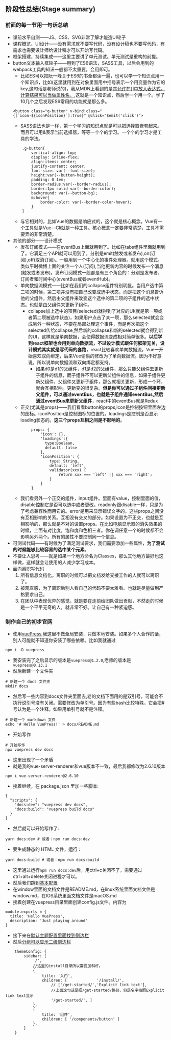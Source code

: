## 阶段性总结(Stage summary)
### 前面的每一节用一句话总结
* 课前水平自测——JS、CSS、SVG非常了解才能造UI轮子
* 课程概览、UI设计——没有需求就不要写代码，没有设计稿也不要写代码，有需求也需要设计师给设计稿才可以开始写代码。
* 框架搭建，持续集成——这里主要讲了单元测试。单元测试是重构的前提。
* button文本输入框轮子——用到了ES6语法，SASS工具，以后会用到的webpack工具的知识一般都不太重要，会用即可。
    * 比如ES可以把阮一峰关于ES6的书全都读一遍，也可以学一个知识点用一个知识点，比如(这里就用到在对象里面用中括号表示一个用变量作为它的key,这句话是老师说的)，我从MDN上看到的是[其允许在[]中放入表达式，计算结果可以当做属性名。](https://developer.mozilla.org/zh-CN/docs/Web/JavaScript/Reference/Operators/Object_initializer#ECMAScript_6%E6%96%B0%E6%A0%87%E8%AE%B0),这就是一个知识点，然后学一个用一个。学了10几个之后发现ES6常用的功能就是那么多。
    ```
    <button class="g-button" v-bind:class="{[`icon-${iconPosition}`]:true}" @click="$emit('click')">
    ```
    * SASS语法也是一样，第一个学习的知识点就是可以把选择器嵌套起来。而且可以用&表示当前选择器，等等一个个的学习。一个个的学习才是工具的学法。
    ```
        .g-button{
            vertical-align: top;
            display: inline-flex;
            align-items: center;
            justify-content: center;
            font-size: var(--font-size);
            height:var(--button-height);
            padding: 0 1em;
            border-radius:var(--border-radius);
            border:1px solid var(--border-color);
            background: var(--button-bg);
            &:hover{
                border-color: var(--border-color-hover);
            }
        }
    ```
    * 与它相对的，比如Vue的数据是响应式的，这个就是核心概念。Vue有一个工具就是Vue—Cli就是一种工具。核心概念一定要非常清楚，工具不需要弄的非常清楚。
* 其他的部分——设计模式
    * 发布订阅模式——在eventBus上面就用到了。比如在tabs组件里面就用到了。它满足三个API就可以用到了，分别是emit(触发或者发布),on(订阅),off(取消订阅)。一般用到一个中心化的事件处理器。就用这个模式。类似平时微博上面的关注一个人(订阅),当他更新内容的时候发布一个消息(触发或者发布)。发布订阅模式一般都是有三个角色的：分别是发布者，订阅者和时间中心(eventBus或者eventHub)。
    * 单向数据流模式——比如在我们的collapse组件特别明显。当用户选中第二项的时候，第二项并没有把自己改变成选中状态，而是把这个消息告诉他的父组件，然后由父组件来改变这个选中的第二项的子组件的选中状态。也就是由父组件来更新子组件。
        * collapse加上选中的项目(selected)就得到了对应的UI(就是第一项或者第二项被选中状态)，如果用户点击了某一项，那么selected就会变成另外一种状态，不要在局部处理这个事件，而是再次把这个selected传给collapse,然后新的collapse和新的selected就会得到新的UI，这样就是单向数据，会使得数据流变成相对简单很多。**以后学到react框架也会用到单向数据流，不过设计模式跟任何框架无关，设计模式其实就是写代码的套路**，react比较喜欢单向数据流，Vue一开始喜欢双向绑定，后来Vue偷偷的修改为了单向数据流。因为不好意说，所以说单向数据流和双向绑定都支持。
            * 如果d0是d1的父组件，d1是d2的父组件，那么只能父组件去更新子组件的信息，而子组件不可以更新父组件的信息，如果子组件更新父组件，父组件又更新子组件，那么就相关更新，形成一个环，就会互相影响。更新变的很复杂。**但是你可以通过子组件间接更新父组件，可以通过eventBus，也就是子组件通知eventBus,然后通过eventBus来更新父组件**，react中的eventBus就是Redux
    * 正交(尤其是props)——我们看看button的props,icon是控制按钮里面左边的图标。iconPosition是控制图标的位置的。loadings是控制是否显示loading状态的。**这三个props互相之间是不影响的**。
    ```
            props: {
                'icon': {},
                'loadings':{
                  type:Boolean,
                  default: false
                },
                'iconPosition': {
                    type: String,
                    default: 'left',
                    validator(xxx) {
                        return xxx === 'left' || xxx === 'right';
                    }
                }
            }
    ```
    * 我们看另外一个正交的组件，input组件。里面有value，控制里面的值，disable控制它是否可以选中或者更改。readonly跟disable一样，只是为了考虑兼容性而用它的。error是用来显示错误文字的。这些props之间没有互相影响的关系。互相没有交叉的部分。如果设置为不正交，也就是互相影响的，那么就是不对的设置props。在比如电脑显示器的消失效果的时候，上面有对比度，饱和度和色相三者。你在调任意一个的时候都不会影响另外两个。所有的属性不要控制同一个信息。
* 可测试代码——有时候为了满足测试要求，我们需要添加一些属性，**为了测试的时候能够比较容易的选中某个元素**。
* 不要让人思考——就是如果一个地方命名为Classes，那么其他地方最好也这样做，这样就会让使用的人减少学习成本。
* 面向离职写代码
    1. 所有信息文档化。离职的时候可以把文档发给交接工作的人就可以离职了。
    2. 被观查感，为了离职后别人看自己的代码不要太难看。也就是尽量做到严格要求自己。
    3. 在团队中表现优异的感觉。就是要在走前给团队做出贡献，不然走的时候是一个平平无奇的人，就非常不好。让自己有一种紧迫感。
### 制作自己的初步官网
* 使用[vuePress](https://vuepress.vuejs.org/zh/),我这里不做全局安装，只做本地安装。如果多个人合作的话，别人可能就不知道你安装了哪些依赖。比如我就通过
```
npm i -D vuepress
```
* 我安装完了之后显示的版本是`vuepress@1.2.0`,老师的版本是` vuepress@0.13.1`
* 然后新建一个文件夹
```
# 新建一个 docs 文件夹
mkdir docs
```
* 然后写一些内容到docs文件夹里面去,老的文档下面用的是双引号，可能会不执行说引号没有关闭。需要修改为单引号。因为有些bash比较特殊，它会把#号认为是一个注释。如果用单引号就不是注释。
```
# 新建一个 markdown 文件
echo '# Hello VuePress!' > docs/README.md
```
* 开始写作
```
# 开始写作
npx vuepress dev docs
```
* 这里出现了一个矛盾
* 就是我的vue-server-renderer和vue版本不一致，最后我都修改为2.6.10版本
```
npm i vue-server-renderer@2.6.10
```
* 接着继续，在 package.json 里加一些脚本:
```
{
  "scripts": {
    "docs:dev": "vuepress dev docs",
    "docs:build": "vuepress build docs"
  }
}
```
* 然后就可以开始写作了:
```
yarn docs:dev # 或者：npm run docs:dev
```
* 要生成静态的 HTML 文件，运行：
```
yarn docs:build # 或者：npm run docs:build
```
* 这里通过运行`npm run docs:dev`后，用ctrl+c关闭不了，需要通过ctrl+alt+delete关闭进程才可以。
* 然后我们跳到[基本配置](https://vuepress.vuejs.org/zh/guide/basic-config.html#%E9%85%8D%E7%BD%AE%E6%96%87%E4%BB%B6)
* 在window里面的文档文件是README.md，在linux系统里面文档文件是window.md，在IOS系统里面文档文件是macOS.md
* 接着创建在vuepress目录里面创建config.js文件。内容为
```
module.exports = {
  title: 'Hello VuePress',
  description: 'Just playing around'
}
```
* 接下来在[默认主题配置里面找到侧边栏](https://vuepress.vuejs.org/zh/theme/default-theme-config.html#%E4%BE%A7%E8%BE%B9%E6%A0%8F)
* 然后[分组可以显示二级侧边栏](https://vuepress.vuejs.org/zh/theme/default-theme-config.html#%E4%BE%A7%E8%BE%B9%E6%A0%8F%E5%88%86%E7%BB%84)
```
    themeConfig: {
        sidebar: [
            '/',
            //这里的install目录所以需要加斜杆。
            {
                title: '入门',
                children: [             '/install/',
                    // ['/get-started/','Explicit link text'],
                    //上面这句话是把/get-started/路径，但是名字按照Explicit link text显示
                    '/get-started/', ]
            },
            {
                title: '组件',
                children: [ '/components/button' ]
            },
        ]
    }
```

